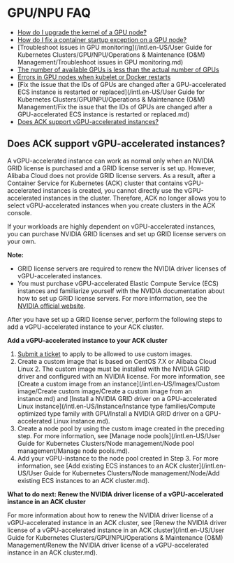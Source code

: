 # GPU/NPU FAQ

-   [How do I upgrade the kernel of a GPU node?](https://www.alibabacloud.com/help/zh/faq-detail/123756.htm)
-   [How do I fix a container startup exception on a GPU node?](https://www.alibabacloud.com/help/zh/faq-detail/123771.htm)
-   [Troubleshoot issues in GPU monitoring](/intl.en-US/User Guide for Kubernetes Clusters/GPU/NPU/Operations & Maintenance (O&M) Management/Troubleshoot issues in GPU monitoring.md)
-   [The number of available GPUs is less than the actual number of GPUs](~~144735~~)
-   [Errors in GPU nodes when kubelet or Docker restarts](~~123771~~)
-   [Fix the issue that the IDs of GPUs are changed after a GPU-accelerated ECS instance is restarted or replaced](/intl.en-US/User Guide for Kubernetes Clusters/GPU/NPU/Operations & Maintenance (O&M) Management/Fix the issue that the IDs of GPUs are changed after a GPU-accelerated ECS instance is restarted or replaced.md)
-   [Does ACK support vGPU-accelerated instances?](#section_ug2_7io_hhw)

## Does ACK support vGPU-accelerated instances?

A vGPU-accelerated instance can work as normal only when an NVIDIA GRID license is purchased and a GRID license server is set up. However, Alibaba Cloud does not provide GRID license servers. As a result, after a Container Service for Kubernetes \(ACK\) cluster that contains vGPU-accelerated instances is created, you cannot directly use the vGPU-accelerated instances in the cluster. Therefore, ACK no longer allows you to select vGPU-accelerated instances when you create clusters in the ACK console.

If your workloads are highly dependent on vGPU-accelerated instances, you can purchase NVIDIA GRID licenses and set up GRID license servers on your own.

**Note:**

-   GRID license servers are required to renew the NVIDIA driver licenses of vGPU-accelerated instances.
-   You must purchase vGPU-accelerated Elastic Compute Service \(ECS\) instances and familiarize yourself with the NVIDIA documentation about how to set up GRID license servers. For more information, see the [NVIDIA official website](https://www.nvidia.com/object/nvidia-enterprise-account.html?spm=a2c4g.11186623.2.10.3fac7d8fHWP47f).

After you have set up a GRID license server, perform the following steps to add a vGPU-accelerated instance to your ACK cluster.

**Add a vGPU-accelerated instance to your ACK cluster**

1.  [Submit a ticket](https://workorder-intl.console.aliyun.com/console.htm) to apply to be allowed to use custom images.
2.  Create a custom image that is based on CentOS 7.X or Alibaba Cloud Linux 2. The custom image must be installed with the NVIDIA GRID driver and configured with an NVIDIA license. For more information, see [Create a custom image from an instance](/intl.en-US/Images/Custom image/Create custom image/Create a custom image from an instance.md) and [Install a NVIDIA GRID driver on a GPU-accelerated Linux instance](/intl.en-US/Instance/Instance type families/Compute optimized type family with GPU/Install a NVIDIA GRID driver on a GPU-accelerated Linux instance.md).
3.  Create a node pool by using the custom image created in the preceding step. For more information, see [Manage node pools](/intl.en-US/User Guide for Kubernetes Clusters/Node management/Node pool management/Manage node pools.md).
4.  Add your vGPU-instance to the node pool created in Step 3. For more information, see [Add existing ECS instances to an ACK cluster](/intl.en-US/User Guide for Kubernetes Clusters/Node management/Node/Add existing ECS instances to an ACK cluster.md).

**What to do next: Renew the NVIDIA driver license of a vGPU-accelerated instance in an ACK cluster**

For more information about how to renew the NVIDIA driver license of a vGPU-accelerated instance in an ACK cluster, see [Renew the NVIDIA driver license of a vGPU-accelerated instance in an ACK cluster](/intl.en-US/User Guide for Kubernetes Clusters/GPU/NPU/Operations & Maintenance (O&M) Management/Renew the NVIDIA driver license of a vGPU-accelerated instance in an ACK cluster.md).

